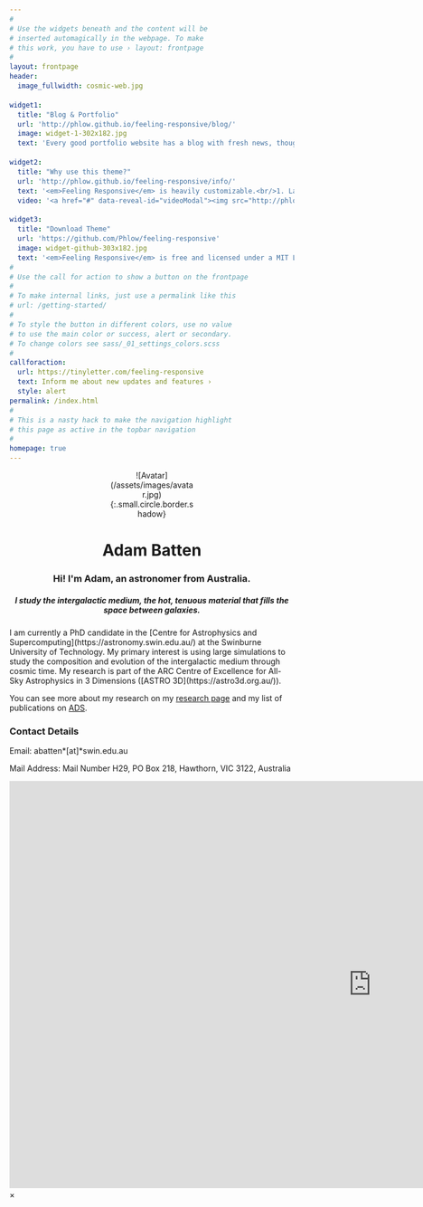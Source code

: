 ```yaml
---
#
# Use the widgets beneath and the content will be
# inserted automagically in the webpage. To make
# this work, you have to use › layout: frontpage
#
layout: frontpage
header:
  image_fullwidth: cosmic-web.jpg

widget1:
  title: "Blog & Portfolio"
  url: 'http://phlow.github.io/feeling-responsive/blog/'
  image: widget-1-302x182.jpg
  text: 'Every good portfolio website has a blog with fresh news, thoughts and develop&shy;ments of your activities. <em>Feeling Responsive</em> offers you a fully functional blog with an archive page to give readers a quick overview of all your posts.'

widget2:
  title: "Why use this theme?"
  url: 'http://phlow.github.io/feeling-responsive/info/'
  text: '<em>Feeling Responsive</em> is heavily customizable.<br/>1. Language-Support :)<br/>2. Optimized for speed and it&#39;s responsive.<br/>3. Built on <a href="http://foundation.zurb.com/">Foundation Framework</a>.<br/>4. Seven different Headers.<br/>5. Customizable navigation, footer,...'
  video: '<a href="#" data-reveal-id="videoModal"><img src="http://phlow.github.io/feeling-responsive/images/start-video-feeling-responsive-302x182.jpg" width="302" height="182" alt=""/></a>'

widget3:
  title: "Download Theme"
  url: 'https://github.com/Phlow/feeling-responsive'
  image: widget-github-303x182.jpg
  text: '<em>Feeling Responsive</em> is free and licensed under a MIT License. Make it your own and start building. The code is well-documented and explains you how it works.'
#
# Use the call for action to show a button on the frontpage
#
# To make internal links, just use a permalink like this
# url: /getting-started/
#
# To style the button in different colors, use no value
# to use the main color or success, alert or secondary.
# To change colors see sass/_01_settings_colors.scss
#
callforaction:
  url: https://tinyletter.com/feeling-responsive
  text: Inform me about new updates and features ›
  style: alert
permalink: /index.html
#
# This is a nasty hack to make the navigation highlight
# this page as active in the topbar navigation
#
homepage: true
---
```



<div style="width:30%; margin:0 auto;" align="center" markdown="1">
![Avatar](/assets/images/avatar.jpg){:.small.circle.border.shadow}
</div> 

<h1 style="text-align: center;">
Adam Batten
</h1>

<h3 style="text-align: center;">
Hi! I'm Adam, an astronomer from Australia. 
</h3>

<h5 style="text-align: center;">
I study the intergalactic medium, the hot, tenuous material that fills the space between galaxies. 

</h5>
I am currently a PhD candidate in the [Centre for Astrophysics and Supercomputing](https://astronomy.swin.edu.au/) at the Swinburne University of Technology.
My primary interest is using large simulations to study the composition and evolution of the intergalactic medium through cosmic time. 
My research is part of the ARC Centre of Excellence for All-Sky Astrophysics in 3 Dimensions ([ASTRO 3D](https://astro3d.org.au/)). 

You can see more about my research on my [research page](research.html) and my list of publications on <a href="https://ui.adsabs.harvard.edu/search/q=docs(library%2FJVI0wKk5ThW2taKTMT2oEQ)&sort=date%20desc%2C%20bibcode%20desc&p_=0">ADS</a>.

### Contact Details
Email: abatten*[at]*swin.edu.au

Mail Address: Mail Number H29, PO Box 218, Hawthorn, VIC 3122, Australia 



<div id="videoModal" class="reveal-modal large" data-reveal="">
  <div class="flex-video widescreen vimeo" style="display: block;">
    <iframe width="1280" height="720" src="https://www.youtube.com/embed/3b5zCFSmVvU" frameborder="0" allowfullscreen></iframe>
  </div>
  <a class="close-reveal-modal">&#215;</a>
</div>
